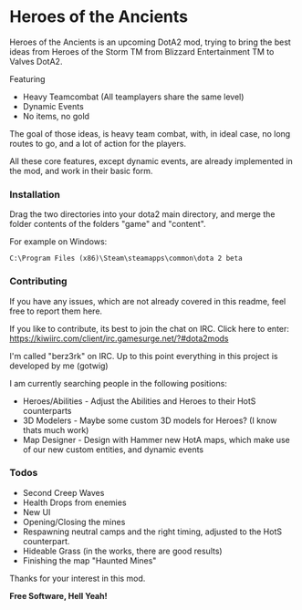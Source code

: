 # Heroes of the Ancients

Heroes of the Ancients is an upcoming DotA2 mod, trying to bring the best ideas from Heroes of the Storm TM from Blizzard Entertainment TM to Valves DotA2.

Featuring
  - Heavy Teamcombat (All teamplayers share the same level)
  - Dynamic Events
  - No items, no gold

The goal of those ideas, is heavy team combat, with, in ideal case, no long routes to go, and a lot of action for the players.

All these core features, except dynamic events, are already implemented in the mod, and work in their basic form.

### Installation
Drag the two directories into your dota2 main directory, and merge the folder contents of the folders "game" and "content". 

For example on Windows:
```
C:\Program Files (x86)\Steam\steamapps\common\dota 2 beta
```

### Contributing

If you have any issues, which are not already covered in this readme, feel free to report them here.

If you like to contribute, its best to join the chat on IRC.
Click here to enter:
https://kiwiirc.com/client/irc.gamesurge.net/?#dota2mods

I'm called "berz3rk" on IRC.
Up to this point everything in this project is developed by me (gotwig)

I am currently searching people in the following positions:
* Heroes/Abilities - Adjust the Abilities and Heroes to their HotS counterparts
* 3D Modelers - Maybe some custom 3D models for Heroes? (I know thats much work)
* Map Designer - Design with Hammer new HotA maps, which make use of our new custom entities, and dynamic events

### Todos

 - Second Creep Waves
 - Health Drops from enemies
 - New UI
 - Opening/Closing the mines
 - Respawning neutral camps and the right timing, adjusted to the HotS counterpart.
 - Hideable Grass (in the works, there are good results)
 - Finishing the map "Haunted Mines"

Thanks for your interest in this mod.

**Free Software, Hell Yeah!**


